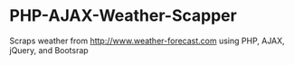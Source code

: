 # PHP-AJAX-Weather-Scapper

Scraps weather from http://www.weather-forecast.com using PHP, AJAX, jQuery, and Bootsrap
